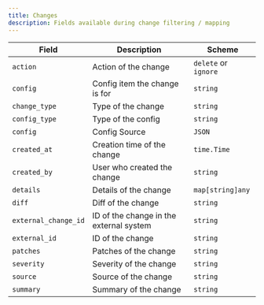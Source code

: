 ```yaml
---
title: Changes
description: Fields available during change filtering / mapping
---
```


| Field                | Description                             | Scheme               |
| -------------------- | --------------------------------------- | -------------------- |
| `action`             | Action of the change                    | `delete` or `ignore` |
| `config`             | Config item the change is for           | `string`             |
| `change_type`        | Type of the change                      | `string`             |
| `config_type`        | Type of the config                      | `string`             |
| `config`             | Config Source                           | `JSON`               |
| `created_at`         | Creation time of the change             | `time.Time`          |
| `created_by`         | User who created the change             | `string`             |
| `details`            | Details of the change                   | `map[string]any`     |
| `diff`               | Diff of the change                      | `string`             |
| `external_change_id` | ID of the change in the external system | `string`             |
| `external_id`        | ID of the change                        | `string`             |
| `patches`            | Patches of the change                   | `string`             |
| `severity`           | Severity of the change                  | `string`             |
| `source`             | Source of the change                    | `string`             |
| `summary`            | Summary of the change                   | `string`             |
